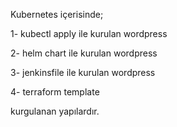 Kubernetes içerisinde;

1- kubectl apply ile kurulan wordpress

2- helm chart ile kurulan wordpress

3- jenkinsfile ile kurulan wordpress

4- terraform template

kurgulanan yapılardır.
